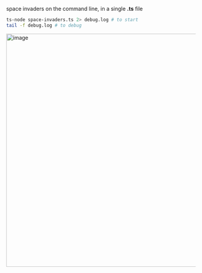 space invaders on the command line, in a single **.ts** file

```sh
ts-node space-invaders.ts 2> debug.log # to start
tail -f debug.log # to debug
```

<img width="619" alt="image" src="https://github.com/user-attachments/assets/e666830a-95d7-40f3-8a07-8223d83202fa" />
